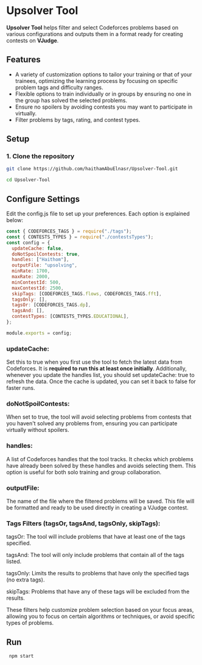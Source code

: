 
# Upsolver Tool

**Upsolver Tool** helps filter and select Codeforces problems based on various configurations and outputs them in a format ready for creating contests on **VJudge**.

## Features
- A variety of customization options to tailor your training or that of your trainees, optimizing the learning process by focusing on specific problem tags and difficulty ranges.
- Flexible options to train individually or in groups by ensuring no one in the group has solved the selected problems.
- Ensure no spoilers by avoiding contests you may want to participate in virtually.
- Filter problems by tags, rating, and contest types.


## Setup

### 1. Clone the repository
```bash
git clone https://github.com/haithamAbuElnasr/Upsolver-Tool.git

cd Upsolver-Tool
```
## Configure Settings
Edit the config.js file to set up your preferences. Each option is explained below:
```javascript
const { CODEFORCES_TAGS } = require("./tags");
const { CONTESTS_TYPES } = require("./contestsTypes");
const config = {
  updateCache: false,
  doNotSpoilContests: true,
  handles: ["Haithom"],
  outputFile: "upsolving",
  minRate: 1700,
  maxRate: 2000,
  minContestId: 500,
  maxContestId: 2500,
  skipTags: [CODEFORCES_TAGS.flows, CODEFORCES_TAGS.fft],
  tagsOnly: [],
  tagsOr: [CODEFORCES_TAGS.dp],
  tagsAnd: [],
  contestTypes: [CONTESTS_TYPES.EDUCATIONAL],
};

module.exports = config;

```


### updateCache:
Set this to true when you first use the tool to fetch the latest data from Codeforces. It is **required to run this at least once initially**. Additionally, whenever you update the handles list, you should set updateCache: true to refresh the data. Once the cache is updated, you can set it back to false for faster runs.


### doNotSpoilContests: 
When set to true, the tool will avoid selecting problems from contests that you haven't solved any problems from, ensuring you can participate virtually without spoilers.

### handles:
A list of Codeforces handles that the tool tracks. It checks which problems have already been solved by these handles and avoids selecting them. This option is useful for both solo training and group collaboration.



### outputFile:
The name of the file where the filtered problems will be saved. This file will be formatted and ready to be used directly in creating a VJudge contest.

### Tags Filters (tagsOr, tagsAnd, tagsOnly, skipTags):

tagsOr: The tool will include problems that have at least one of the tags specified.

tagsAnd: The tool will only include problems that contain all of the tags listed.

tagsOnly: Limits the results to problems that have only the specified tags (no extra tags).

skipTags: Problems that have any of these tags will be excluded from the results.

These filters help customize problem selection based on your focus areas, allowing you to focus on certain algorithms or techniques, or avoid specific types of problems.


## Run
```bash
 npm start
```










